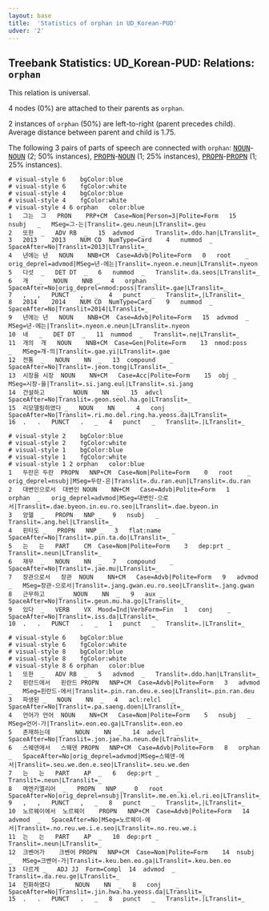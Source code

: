 ```yaml
---
layout: base
title:  'Statistics of orphan in UD_Korean-PUD'
udver: '2'
---
```


## Treebank Statistics: UD_Korean-PUD: Relations: `orphan`

This relation is universal.

4 nodes (0%) are attached to their parents as `orphan`.

2 instances of `orphan` (50%) are left-to-right (parent precedes child).
Average distance between parent and child is 1.75.

The following 3 pairs of parts of speech are connected with `orphan`: <tt><a href="ko_pud-pos-NOUN.html">NOUN</a></tt>-<tt><a href="ko_pud-pos-NOUN.html">NOUN</a></tt> (2; 50% instances), <tt><a href="ko_pud-pos-PROPN.html">PROPN</a></tt>-<tt><a href="ko_pud-pos-NOUN.html">NOUN</a></tt> (1; 25% instances), <tt><a href="ko_pud-pos-PROPN.html">PROPN</a></tt>-<tt><a href="ko_pud-pos-PROPN.html">PROPN</a></tt> (1; 25% instances).


~~~ conllu
# visual-style 6	bgColor:blue
# visual-style 6	fgColor:white
# visual-style 4	bgColor:blue
# visual-style 4	fgColor:white
# visual-style 4 6 orphan	color:blue
1	그는	그	PRON	PRP+CM	Case=Nom|Person=3|Polite=Form	15	nsubj	_	MSeg=그-는|Translit=.geu.neun|LTranslit=.geu
2	또한	_	ADV	RB	_	15	advmod	_	Translit=.ddo.han|LTranslit=_
3	2013	2013	NUM	CD	NumType=Card	4	nummod	_	SpaceAfter=No|Translit=2013|LTranslit=_
4	년에는	년	NOUN	NNB+CM	Case=Advb|Polite=Form	0	root	_	orig_deprel=advmod|MSeg=년-에는|Translit=.nyeon.e.neun|LTranslit=.nyeon
5	다섯	_	DET	DT	_	6	nummod	_	Translit=.da.seos|LTranslit=_
6	개	_	NOUN	NNB	_	4	orphan	_	SpaceAfter=No|orig_deprel=nmod:poss|Translit=.gae|LTranslit=_
7	,	,	PUNCT	,	_	4	punct	_	Translit=,|LTranslit=_
8	2014	2014	NUM	CD	NumType=Card	9	nummod	_	SpaceAfter=No|Translit=2014|LTranslit=_
9	년에는	년	NOUN	NNB+CM	Case=Advb|Polite=Form	15	advmod	_	MSeg=년-에는|Translit=.nyeon.e.neun|LTranslit=.nyeon
10	네	_	DET	DT	_	11	nummod	_	Translit=.ne|LTranslit=_
11	개의	개	NOUN	NNB+CM	Case=Gen|Polite=Form	13	nmod:poss	_	MSeg=개-의|Translit=.gae.yi|LTranslit=.gae
12	전통	_	NOUN	NN	_	13	compound	_	SpaceAfter=No|Translit=.jeon.tong|LTranslit=_
13	시장을	시장	NOUN	NN+CM	Case=Acc|Polite=Form	15	obj	_	MSeg=시장-을|Translit=.si.jang.eul|LTranslit=.si.jang
14	건설하고	_	NOUN	NN	_	15	advcl	_	SpaceAfter=No|Translit=.geon.seol.ha.go|LTranslit=_
15	리모델링하였다	_	NOUN	NN	_	4	conj	_	SpaceAfter=No|Translit=.ri.mo.del.ring.ha.yeoss.da|LTranslit=_
16	.	.	PUNCT	.	_	4	punct	_	Translit=.|LTranslit=_

~~~


~~~ conllu
# visual-style 2	bgColor:blue
# visual-style 2	fgColor:white
# visual-style 1	bgColor:blue
# visual-style 1	fgColor:white
# visual-style 1 2 orphan	color:blue
1	두란은	두란	PROPN	NNP+CM	Case=Nom|Polite=Form	0	root	_	orig_deprel=nsubj|MSeg=두란-은|Translit=.du.ran.eun|LTranslit=.du.ran
2	대변인으로서	대변인	NOUN	NN+CM	Case=Advb|Polite=Form	1	orphan	_	orig_deprel=advmod|MSeg=대변인-으로서|Translit=.dae.byeon.in.eu.ro.seo|LTranslit=.dae.byeon.in
3	앙헬	_	PROPN	NNP	_	9	nsubj	_	Translit=.ang.hel|LTranslit=_
4	핀타도	_	PROPN	NNP	_	3	flat:name	_	SpaceAfter=No|Translit=.pin.ta.do|LTranslit=_
5	는	는	PART	CM	Case=Nom|Polite=Form	3	dep:prt	_	Translit=.neun|LTranslit=_
6	재무	_	NOUN	NN	_	7	compound	_	SpaceAfter=No|Translit=.jae.mu|LTranslit=_
7	장관으로서	장관	NOUN	NN+CM	Case=Advb|Polite=Form	9	advmod	_	MSeg=장관-으로서|Translit=.jang.gwan.eu.ro.seo|LTranslit=.jang.gwan
8	근무하고	_	NOUN	NN	_	9	aux	_	SpaceAfter=No|Translit=.geun.mu.ha.go|LTranslit=_
9	있다	_	VERB	VX	Mood=Ind|VerbForm=Fin	1	conj	_	SpaceAfter=No|Translit=.iss.da|LTranslit=_
10	.	.	PUNCT	.	_	1	punct	_	Translit=.|LTranslit=_

~~~


~~~ conllu
# visual-style 6	bgColor:blue
# visual-style 6	fgColor:white
# visual-style 8	bgColor:blue
# visual-style 8	fgColor:white
# visual-style 8 6 orphan	color:blue
1	또한	_	ADV	RB	_	5	advmod	_	Translit=.ddo.han|LTranslit=_
2	핀란드에서	핀란드	PROPN	NNP+CM	Case=Advb|Polite=Form	3	advmod	_	MSeg=핀란드-에서|Translit=.pin.ran.deu.e.seo|LTranslit=.pin.ran.deu
3	파생된	_	NOUN	NN	_	4	acl:relcl	_	SpaceAfter=No|Translit=.pa.saeng.doen|LTranslit=_
4	언어가	언어	NOUN	NN+CM	Case=Nom|Polite=Form	5	nsubj	_	MSeg=언어-가|Translit=.eon.eo.ga|LTranslit=.eon.eo
5	존재하는데	_	NOUN	NN	_	14	advcl	_	SpaceAfter=No|Translit=.jon.jae.ha.neun.de|LTranslit=_
6	스웨덴에서	스웨덴	PROPN	NNP+CM	Case=Advb|Polite=Form	8	orphan	_	SpaceAfter=No|orig_deprel=advmod|MSeg=스웨덴-에서|Translit=.seu.we.den.e.seo|LTranslit=.seu.we.den
7	는	는	PART	AP	_	6	dep:prt	_	Translit=.neun|LTranslit=_
8	메엔키엘리어	_	PROPN	NNP	_	0	root	_	SpaceAfter=No|orig_deprel=nsubj|Translit=.me.en.ki.el.ri.eo|LTranslit=_
9	,	,	PUNCT	,	_	8	punct	_	Translit=,|LTranslit=_
10	노르웨이에서	노르웨이	PROPN	NNP+CM	Case=Advb|Polite=Form	14	advmod	_	SpaceAfter=No|MSeg=노르웨이-에서|Translit=.no.reu.we.i.e.seo|LTranslit=.no.reu.we.i
11	는	는	PART	AP	_	10	dep:prt	_	Translit=.neun|LTranslit=_
12	크벤어가	크벤어	PROPN	NNP+CM	Case=Nom|Polite=Form	14	nsubj	_	MSeg=크벤어-가|Translit=.keu.ben.eo.ga|LTranslit=.keu.ben.eo
13	다르게	_	ADJ	JJ	Form=Compl	14	advmod	_	Translit=.da.reu.ge|LTranslit=_
14	진화하였다	_	NOUN	NN	_	8	conj	_	SpaceAfter=No|Translit=.jin.hwa.ha.yeoss.da|LTranslit=_
15	.	.	PUNCT	.	_	8	punct	_	Translit=.|LTranslit=_

~~~


